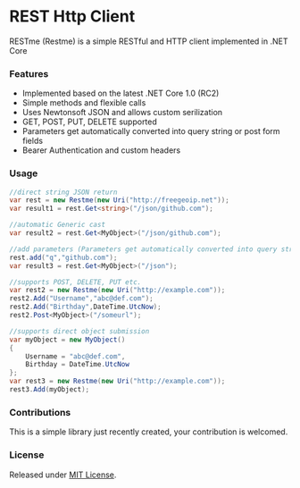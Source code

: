 # REST Http Client

RESTme (Restme) is a simple RESTful and HTTP client implemented in .NET Core

### Features
* Implemented based on the latest .NET Core 1.0 (RC2)
* Simple methods and flexible calls
* Uses Newtonsoft JSON and allows custom serilization
* GET, POST,  PUT, DELETE supported
* Parameters get automatically converted into query string or post form fields
* Bearer Authentication and custom headers 

### Usage

```csharp
//direct string JSON return
var rest = new Restme(new Uri("http://freegeoip.net"));
var result1 = rest.Get<string>("/json/github.com");

//automatic Generic cast
var result2 = rest.Get<MyObject>("/json/github.com");

//add parameters (Parameters get automatically converted into query string or post form fields)
rest.add("q","github.com");
var result3 = rest.Get<MyObject>("/json");

//supports POST, DELETE, PUT etc.
var rest2 = new Restme(new Uri("http://example.com"));
rest2.Add("Username","abc@def.com");
rest2.Add("Birthday",DateTime.UtcNow);
rest2.Post<MyObject>("/someurl");

//supports direct object submission
var myObject = new MyObject()
{
    Username = "abc@def.com",
    Birthday = DateTime.UtcNow
};
var rest3 = new Restme(new Uri("http://example.com"));
rest3.Add(myObject);


```


### Contributions

This is a simple library just recently created, your contribution is welcomed.

### License
Released under [MIT License](http://choosealicense.com/licenses/mit).
